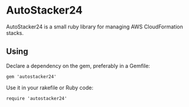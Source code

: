 # AutoStacker24

AutoStacker24 is a small ruby library for managing AWS CloudFormation stacks.

## Using

Declare a dependency on the gem, preferably in a Gemfile:

    gem 'autostacker24'

Use it in your rakefile or Ruby code:

    require 'autostacker24'

